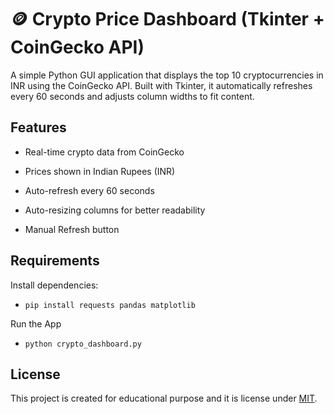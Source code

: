 
# 🪙 Crypto Price Dashboard (Tkinter + CoinGecko API)

A simple Python GUI application that displays the top 10 cryptocurrencies in INR using the CoinGecko API.
Built with Tkinter, it automatically refreshes every 60 seconds and adjusts column widths to fit content.




## Features

- Real-time crypto data from CoinGecko

- Prices shown in Indian Rupees (INR)

- Auto-refresh every 60 seconds

- Auto-resizing columns for better readability

- Manual Refresh button
##   Requirements

Install dependencies:

-     pip install requests pandas matplotlib

Run the App
 
-     python crypto_dashboard.py
## License

This project is created for educational purpose and it is license under [MIT](https://choosealicense.com/licenses/mit/).

